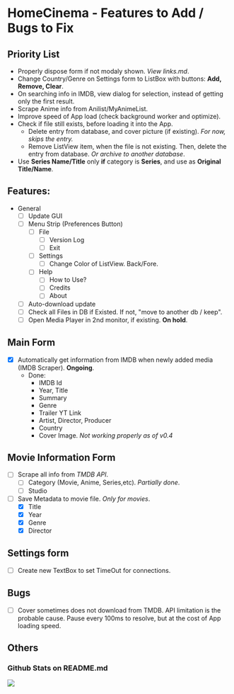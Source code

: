 # HomeCinema - Features to Add / Bugs to Fix

## Priority List
- Properly dispose form if not modaly shown. *View links.md*.
- Change Country/Genre on Settings form to ListBox with buttons: **Add, Remove, Clear**.
- On searching info in IMDB, view dialog for selection, instead of getting only the first result.
- Scrape Anime info from Anilist/MyAnimeList.
- Improve speed of App load (check background worker and optimize).
- Check if file still exists, before loading it into the App.
  - Delete entry from database, and cover picture (if existing). *For now, skips the entry.*
  - Remove ListView item, when the file is not existing. Then, delete the entry from database. *Or archive to another database*.
- Use **Series Name/Title** only **if** category is **Series**, and use as **Original Title/Name**.

## Features:
- General
  - [ ] Update GUI
  - [ ] Menu Strip (Preferences Button)
    - [ ] File
	  - [ ] Version Log
	  - [ ] Exit
	- [ ] Settings
	  - [ ] Change Color of ListView. Back/Fore.
	- [ ] Help
	  - [ ] How to Use?
	  - [ ] Credits
	  - [ ] About
  - [ ] Auto-download update
  - [ ] Check all Files in DB if Existed. If not, "move to another db / keep".
  - [ ] Open Media Player in 2nd monitor, if existing. **On hold**.

## Main Form
  - [x] Automatically get information from IMDB when newly added media (IMDB Scraper). **Ongoing**.
    - Done:
	  - IMDB Id
	  - Year, Title
	  - Summary
	  - Genre
	  - Trailer YT Link
	  - Artist, Director, Producer
	  - Country
	  - Cover Image. *Not working properly as of v0.4*
	  
## Movie Information Form
  - [ ] Scrape all info from *TMDB API*.
	- [ ] Category (Movie, Anime, Series,etc). *Partially done*.
	- [ ] Studio
  - [ ] Save Metadata to movie file. *Only for movies*.
    - [x] Title
	- [x] Year
	- [x] Genre
	- [x] Director
  
## Settings form
- [ ] Create new TextBox to set TimeOut for connections.

## Bugs
- [ ] Cover sometimes does not download from TMDB. API limitation is the probable cause. Pause every 100ms to resolve, but at the cost of App loading speed.

## Others

### Github Stats on README.md

<img src="https://github-readme-stats.vercel.app/api?username=JerloPH&&show_icons=true">
